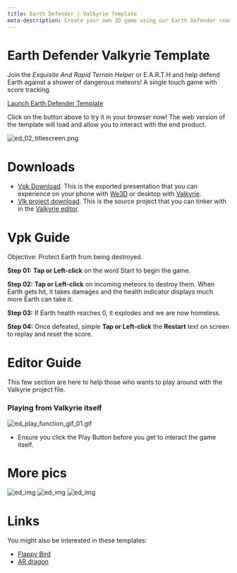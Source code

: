 ```yaml
---
title: Earth Defender | Valkyrie Template
meta-description: Create your own 2D game using our Earth Defender ready-made template
---
```


# Earth Defender Valkyrie Template

Join the *Exquisite And Rapid Terrain Helper* or E.A.R.T.H and help defend Earth against a shower of dangerous meteors! A single touch game with score tracking.

<a class="btn btn-primary umami--click--bt_launch_earthdefender_template" href="/vlk/samples/earth-defender/EarthDefender.vpk">Launch Earth Defender Template</a>

Click on the button above to try it in your browser now! The web version of the template will load and allow you to interact with the end product.

![ed_02_titlescreen.png](https://cdn2.talansoft.com/ftp/img/tutorial_sample_images/ed_02_titlescreen.png)

# Downloads

- [Vpk Download](https://cdn2.talansoft.com/ftp/samples/EarthDefender.vpk). This is the exported presentation that you can experience on your phone with [We3D](/vlk/downloads#we3d) or desktop with [Valkyrie](/vlk/downloads#vlk).
- [Vlk project download](https://cdn2.talansoft.com/ftp/samples/EarthDefender.zip). This is the source project that you can tinker with in the [Valkyrie editor](/vlk/downloads#vlk).

# Vpk Guide
Objective: Protect Earth from being destroyed.

**Step 01:** **Tap or Left-click** on the word Start to begin the game.

**Step 02:** **Tap or Left-click** on incoming meteors to destroy them. When Earth gets hit, it takes damages and the health indicator displays much more Earth can take it.

**Step 03:** If Earth health reaches 0, it explodes and we are now homeless.

**Step 04:** Once defeated, simple **Tap or Left-click** the **Restart** text on screen to replay and reset the score.

# Editor Guide

This few section are here to help those who wants to play around with the Valkyrie project file.

### Playing from Valkyrie itself
![ed_play_function_gif_01.gif](https://cdn2.talansoft.com/ftp/img/tutorial_sample_images/recent/ed_play_function_gif_01.gif)

* Ensure you click the Play Button before you get to interact the game itself.

# More pics
![ed_img](https://cdn2.talansoft.com/ftp/img/earth_defender/ed_03_gameplay01.png)
![ed_img](https://cdn2.talansoft.com/ftp/img/earth_defender/ed_04_gameplay02.png)
![ed_img](https://cdn2.talansoft.com/ftp/img/earth_defender/ed_05_gameplay02.png)


# Links
You might also be interested in these templates:
- [Flappy Bird](./flappy-bird)
- [AR dragon](./ar-dragon)
